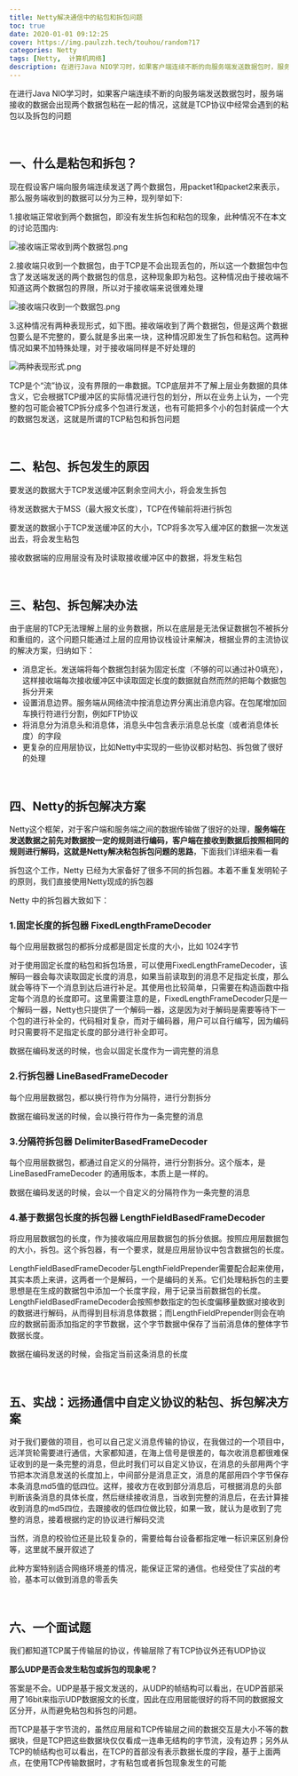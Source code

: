 ```yaml
---
title: Netty解决通信中的粘包和拆包问题
toc: true
date: 2020-01-01 09:12:25
cover: https://img.paulzzh.tech/touhou/random?17
categories: Netty
tags: [Netty,  计算机网络]
description: 在进行Java NIO学习时，如果客户端连续不断的向服务端发送数据包时，服务端接收的数据会出现两个数据包粘在一起的情况，这就是TCP协议中经常会遇到的粘包以及拆包的问题
---
```


在进行Java NIO学习时，如果客户端连续不断的向服务端发送数据包时，服务端接收的数据会出现两个数据包粘在一起的情况，这就是TCP协议中经常会遇到的粘包以及拆包的问题

<br/>

<!--more-->

## 一、什么是粘包和拆包？

现在假设客户端向服务端连续发送了两个数据包，用packet1和packet2来表示，那么服务端收到的数据可以分为三种，现列举如下:

1.接收端正常收到两个数据包，即没有发生拆包和粘包的现象，此种情况不在本文的讨论范围内:

![接收端正常收到两个数据包.png](https://raw.gitmirror.com/JasonkayZK/blog_static/master/images/接收端正常收到两个数据包.png)

2.接收端只收到一个数据包，由于TCP是不会出现丢包的，所以这一个数据包中包含了发送端发送的两个数据包的信息，这种现象即为粘包。这种情况由于接收端不知道这两个数据包的界限，所以对于接收端来说很难处理

![接收端只收到一个数据包.png](https://raw.gitmirror.com/JasonkayZK/blog_static/master/images/接收端只收到一个数据包.png)

3.这种情况有两种表现形式，如下图。接收端收到了两个数据包，但是这两个数据包要么是不完整的，要么就是多出来一块，这种情况即发生了拆包和粘包。这两种情况如果不加特殊处理，对于接收端同样是不好处理的

![两种表现形式.png](https://raw.gitmirror.com/JasonkayZK/blog_static/master/images/两种表现形式.png)

TCP是个“流”协议，没有界限的一串数据。TCP底层并不了解上层业务数据的具体含义，它会根据TCP缓冲区的实际情况进行包的划分，所以在业务上认为，一个完整的包可能会被TCP拆分成多个包进行发送，也有可能把多个小的包封装成一个大的数据包发送，这就是所谓的TCP粘包和拆包问题

<br/>

## 二、粘包、拆包发生的原因

要发送的数据大于TCP发送缓冲区剩余空间大小，将会发生拆包

待发送数据大于MSS（最大报文长度），TCP在传输前将进行拆包

要发送的数据小于TCP发送缓冲区的大小，TCP将多次写入缓冲区的数据一次发送出去，将会发生粘包

接收数据端的应用层没有及时读取接收缓冲区中的数据，将发生粘包

<br/>

## 三、粘包、拆包解决办法

由于底层的TCP无法理解上层的业务数据，所以在底层是无法保证数据包不被拆分和重组的，这个问题只能通过上层的应用协议栈设计来解决，根据业界的主流协议的解决方案，归纳如下：

-   消息定长。发送端将每个数据包封装为固定长度（不够的可以通过补0填充），这样接收端每次接收缓冲区中读取固定长度的数据就自然而然的把每个数据包拆分开来
-   设置消息边界。服务端从网络流中按消息边界分离出消息内容。在包尾增加回车换行符进行分割，例如FTP协议
-   将消息分为消息头和消息体，消息头中包含表示消息总长度（或者消息体长度）的字段
-   更复杂的应用层协议，比如Netty中实现的一些协议都对粘包、拆包做了很好的处理

<br/>

## 四、Netty的拆包解决方案

Netty这个框架，对于客户端和服务端之间的数据传输做了很好的处理，**服务端在发送数据之前先对数据按一定的规则进行编码，客户端在接收到数据后按照相同的规则进行解码，这就是Netty解决粘包拆包问题的思路**，下面我们详细来看一看

拆包这个工作，Netty 已经为大家备好了很多不同的拆包器。本着不重复发明轮子的原则，我们直接使用Netty现成的拆包器

Netty 中的拆包器大致如下：

### 1.固定长度的拆包器 FixedLengthFrameDecoder

每个应用层数据包的都拆分成都是固定长度的大小，比如 1024字节

对于使用固定长度的粘包和拆包场景，可以使用FixedLengthFrameDecoder，该解码一器会每次读取固定长度的消息，如果当前读取到的消息不足指定长度，那么就会等待下一个消息到达后进行补足。其使用也比较简单，只需要在构造函数中指定每个消息的长度即可。这里需要注意的是，FixedLengthFrameDecoder只是一个解码一器，Netty也只提供了一个解码一器，这是因为对于解码是需要等待下一个包的进行补全的，代码相对复杂，而对于编码器，用户可以自行编写，因为编码时只需要将不足指定长度的部分进行补全即可。

数据在编码发送的时候，也会以固定长度作为一调完整的消息

### 2.行拆包器 LineBasedFrameDecoder

每个应用层数据包，都以换行符作为分隔符，进行分割拆分

数据在编码发送的时候，会以换行符作为一条完整的消息

### 3.分隔符拆包器 DelimiterBasedFrameDecoder

每个应用层数据包，都通过自定义的分隔符，进行分割拆分。这个版本，是LineBasedFrameDecoder 的通用版本，本质上是一样的。

数据在编码发送的时候，会以一个自定义的分隔符作为一条完整的消息

### 4.基于数据包长度的拆包器 LengthFieldBasedFrameDecoder

将应用层数据包的长度，作为接收端应用层数据包的拆分依据。按照应用层数据包的大小，拆包。这个拆包器，有一个要求，就是应用层协议中包含数据包的长度。

LengthFieldBasedFrameDecoder与LengthFieldPrepender需要配合起来使用，其实本质上来讲，这两者一个是解码，一个是编码的关系。它们处理粘拆包的主要思想是在生成的数据包中添加一个长度字段，用于记录当前数据包的长度。LengthFieldBasedFrameDecoder会按照参数指定的包长度偏移量数据对接收到的数据进行解码，从而得到目标消息体数据；而LengthFieldPrepender则会在响应的数据前面添加指定的字节数据，这个字节数据中保存了当前消息体的整体字节数据长度。

数据在编码发送的时候，会指定当前这条消息的长度

<br/>

## 五、实战：远扬通信中自定义协议的粘包、拆包解决方案

对于我们要做的项目，也可以自己定义消息传输的协议，在我做过的一个项目中，远洋货轮需要进行通信，大家都知道，在海上信号是很差的，每次收消息都很难保证收到的是一条完整的消息，但此时我们可以自定义协议，在消息的头部用两个字节把本次消息发送的长度加上，中间部分是消息正文，消息的尾部用四个字节保存本条消息md5值的低四位。这样，接收方在收到部分消息后，可根据消息的头部判断该条消息的具体长度，然后继续接收消息，当收到完整的消息后，在去计算接收到消息的md5四位，去跟接收的低四位做比较，如果一致，就认为是收到了完整的消息，接着根据约定的协议进行解码交流

当然，消息的校验位还是比较复杂的，需要给每台设备都指定唯一标识来区别身份等，这里就不展开叙述了

此种方案特别适合网络环境差的情况，能保证正常的通信。也经受住了实战的考验，基本可以做到消息的零丢失

<br/>

## 六、一个面试题

我们都知道TCP属于传输层的协议，传输层除了有TCP协议外还有UDP协议

**那么UDP是否会发生粘包或拆包的现象呢？**

答案是不会。UDP是基于报文发送的，从UDP的帧结构可以看出，在UDP首部采用了16bit来指示UDP数据报文的长度，因此在应用层能很好的将不同的数据报文区分开，从而避免粘包和拆包的问题。

而TCP是基于字节流的，虽然应用层和TCP传输层之间的数据交互是大小不等的数据块，但是TCP把这些数据块仅仅看成一连串无结构的字节流，没有边界；另外从TCP的帧结构也可以看出，在TCP的首部没有表示数据长度的字段，基于上面两点，在使用TCP传输数据时，才有粘包或者拆包现象发生的可能

<br/>